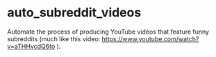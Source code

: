 # auto_subreddit_videos
Automate the process of producing YouTube videos that feature funny subreddits (much like this video: https://www.youtube.com/watch?v=aTHHvcdQ6to ).
